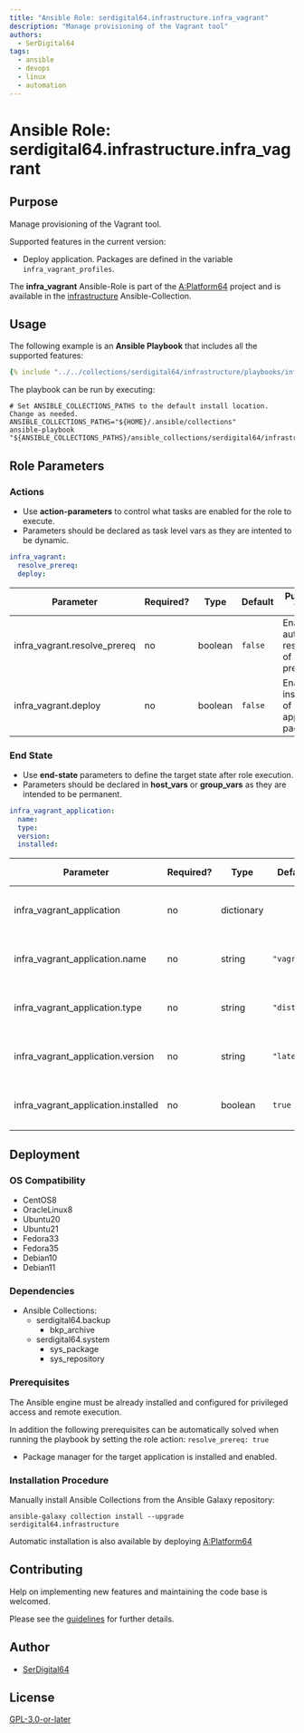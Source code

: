 ```yaml
---
title: "Ansible Role: serdigital64.infrastructure.infra_vagrant"
description: "Manage provisioning of the Vagrant tool"
authors:
  - SerDigital64
tags:
  - ansible
  - devops
  - linux
  - automation
---
```


# Ansible Role: serdigital64.infrastructure.infra_vagrant

## Purpose

Manage provisioning of the Vagrant tool.

Supported features in the current version:

- Deploy application. Packages are defined in the variable `infra_vagrant_profiles`.

The **infra_vagrant** Ansible-Role is part of the [A:Platform64](https://github.com/serdigital64/aplatform64) project and is available in the [infrastructure](../collections/infrastructure.md) Ansible-Collection.

## Usage

The following example is an **Ansible Playbook** that includes all the supported features:

```yaml
{% include "../../collections/serdigital64/infrastructure/playbooks/infra_vagrant.yml" %}
```

The playbook can be run by executing:

```shell
# Set ANSIBLE_COLLECTIONS_PATHS to the default install location. Change as needed.
ANSIBLE_COLLECTIONS_PATHS="${HOME}/.ansible/collections"
ansible-playbook "${ANSIBLE_COLLECTIONS_PATHS}/ansible_collections/serdigital64/infrastructure/playbooks/infra_vagrant.yml"
```

## Role Parameters

### Actions

- Use **action-parameters** to control what tasks are enabled for the role to execute.
- Parameters should be declared as task level vars as they are intented to be dynamic.

```yaml
infra_vagrant:
  resolve_prereq:
  deploy:
```

| Parameter                    | Required? | Type    | Default | Purpose / Value                             |
| ---------------------------- | --------- | ------- | ------- | ------------------------------------------- |
| infra_vagrant.resolve_prereq | no        | boolean | `false` | Enable automatic resolution of prequisites  |
| infra_vagrant.deploy         | no        | boolean | `false` | Enable installation of application packages |

### End State

- Use **end-state** parameters to define the target state after role execution.
- Parameters should be declared in **host_vars** or **group_vars** as they are intended to be permanent.

```yaml
infra_vagrant_application:
  name:
  type:
  version:
  installed:
```

| Parameter                           | Required? | Type       | Default     | Purpose / Value                    |
| ----------------------------------- | --------- | ---------- | ----------- | ---------------------------------- |
| infra_vagrant_application           | no        | dictionary |             | Set application package end state  |
| infra_vagrant_application.name      | no        | string     | `"vagrant"` | Select application package name    |
| infra_vagrant_application.type      | no        | string     | `"distro"`  | Select application package type    |
| infra_vagrant_application.version   | no        | string     | `"latest"`  | Select application package version |
| infra_vagrant_application.installed | no        | boolean    | `true`      | Set application package end state  |

## Deployment

### OS Compatibility

- CentOS8
- OracleLinux8
- Ubuntu20
- Ubuntu21
- Fedora33
- Fedora35
- Debian10
- Debian11

### Dependencies

- Ansible Collections:
  - serdigital64.backup
    - bkp_archive
  - serdigital64.system
    - sys_package
    - sys_repository

### Prerequisites

The Ansible engine must be already installed and configured for privileged access and remote execution.

In addition the following prerequisites can be automatically solved when running the playbook by setting the role action: `resolve_prereq: true`

- Package manager for the target application is installed and enabled.

### Installation Procedure

Manually install Ansible Collections from the Ansible Galaxy repository:

```shell
ansible-galaxy collection install --upgrade serdigital64.infrastructure
```

Automatic installation is also available by deploying [A:Platform64](https://aplatform64.readthedocs.io/en/latest/#deployment)

## Contributing

Help on implementing new features and maintaining the code base is welcomed.

Please see the [guidelines](../contributing/guidelines.md) for further details.

## Author

- [SerDigital64](https://serdigital64.github.io/)

## License

[GPL-3.0-or-later](https://www.gnu.org/licenses/gpl-3.0.txt)
